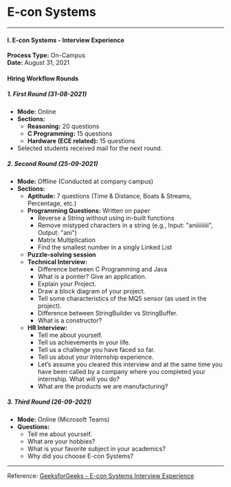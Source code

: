# E-con Systems

---

#### I. E-con Systems - Interview Experience
**Process Type:** On-Campus  
**Date:** August 31, 2021  

#### Hiring Workflow Rounds

##### 1. First Round (31-08-2021)
- **Mode:** Online
- **Sections:**
  - **Reasoning:** 20 questions
  - **C Programming:** 15 questions
  - **Hardware (ECE related):** 15 questions
- Selected students received mail for the next round.

##### 2. Second Round (25-09-2021)
- **Mode:** Offline (Conducted at company campus)
- **Sections:**
  - **Aptitude:** 7 questions (Time & Distance, Boats & Streams, Percentage, etc.)
  - **Programming Questions:** Written on paper
    - Reverse a String without using in-built functions
    - Remove mistyped characters in a string (e.g., Input: "aniiiiiiiii", Output: "ani")
    - Matrix Multiplication
    - Find the smallest number in a singly Linked List
  - **Puzzle-solving session**
  - **Technical Interview:**
    - Difference between C Programming and Java
    - What is a pointer? Give an application.
    - Explain your Project.
    - Draw a block diagram of your project.
    - Tell some characteristics of the MQ5 sensor (as used in the project).
    - Difference between StringBuilder vs StringBuffer.
    - What is a constructor?
  - **HR Interview:**
    - Tell me about yourself.
    - Tell us achievements in your life.
    - Tell us a challenge you have faced so far.
    - Tell us about your Internship experience.
    - Let’s assume you cleared this interview and at the same time you have been called by a company where you completed your internship. What will you do?
    - What are the products we are manufacturing?

##### 3. Third Round (26-09-2021)
- **Mode:** Online (Microsoft Teams)
- **Questions:**
  - Tell me about yourself.
  - What are your hobbies?
  - What is your favorite subject in your academics?
  - Why did you choose E-con Systems?

---

Reference: [GeeksforGeeks - E-con Systems Interview Experience](https://www.geeksforgeeks.org/e-con-systems-interview-experience-on-campus/)

